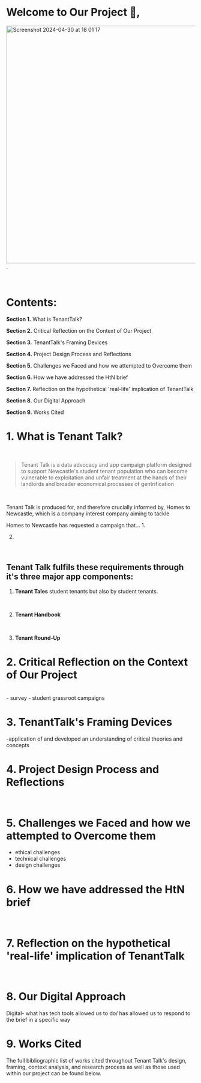 # Welcome to Our Project 👋, 
<img width="633" alt="Screenshot 2024-04-30 at 18 01 17" src="https://github.com/NU-Digital-Cultures/Trout/assets/160641654/eaea86c6-9038-4fa2-b977-47e59f1a3ce7"> .


<br>

# Contents:
**Section 1.** What is TenantTalk?
<br>

**Section 2.** Critical Reflection on the Context of Our Project
<br>

**Section 3.** TenantTalk's Framing Devices
<br>


**Section 4.** Project Design Process and Reflections
<br>

**Section 5.** Challenges we Faced and how we attempted to Overcome them
<br>

**Section 6.** How we have addressed the HtN brief
<br>

**Section 7.** Reflection on the hypothetical 'real-life' implication of TenantTalk
<br>

**Section 8.** Our Digital Approach
<br>

**Section 9.** Works Cited
<br>

# 1. What is Tenant Talk?
<br>

> Tenant Talk is a data advocacy and app campaign platform designed to support Newcastle's student tenant population who can become vulnerable to exploitation and unfair treatment at the hands of their landlords and broader economical processes of gentrification
<br>

Tenant Talk is produced for, and therefore crucially informed by, Homes to Newcastle, which is a company interest company aiming to tackle 
<br>

Homes to Newcastle has requested a campaign that...
1.
<br>

2. 
<br>

## Tenant Talk fulfils these requirements through it's three major app components:
1. **Tenant Tales** student tenants but also by student tenants.
  <br>
  
2. **Tenant Handbook**
 <br>
 
3. **Tenant Round-Up**
   <br>


# 2. Critical Reflection on the Context of Our Project
<br>
- survey
- student grassroot campaigns

# 3. TenantTalk's Framing Devices
-application of and developed an understanding of critical theories and concepts
<br>

# 4. Project Design Process and Reflections
<br>

# 5. Challenges we Faced and how we attempted to Overcome them
- ethical challenges
- technical challenges
- design challenges
  <br>

# 6. How we have addressed the HtN brief
<br>

# 7. Reflection on the hypothetical 'real-life' implication of TenantTalk
<br>

# 8. Our Digital Approach
Digital- what has tech tools allowed us to do/ has allowed us to respond to the brief in a specific way 
<br>

# 9. Works Cited
The full bibliographic list of works cited throughout Tenant Talk's design, framing, context analysis, and research process as well as those used within our project can be found below.
<br>



